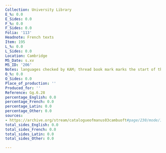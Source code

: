 ```yaml
---
Collection: University Library
E_%: 0.0
E_Sides: 0.0
F_%: 0.0
F_Sides: 0.0
Folia: '113'
Headnote: French texts
Item: 195
L_%: 0.0
L_Sides: 0.0
Location: Cambridge
MS_Date: s.xv
MS_ID: '206'
Notes: languages checked by KAM; thread book mark marks the start of the Seven Sages
O_%: 0.0
O_Sides: 0.0
Place_of_production: ''
Produced_for: ''
Reference: Gg.6.28
percentage_English: 0.0
percentage_French: 0.0
percentage_Latin: 0.0
percentage_Other: 0.0
sources:
- https://archive.org/stream/catalogueofmanus03cambuoft#page/230/mode/1up
total_sides_English: 0.0
total_sides_French: 0.0
total_sides_Latin: 0.0
total_sides_Other: 0.0

---
```

